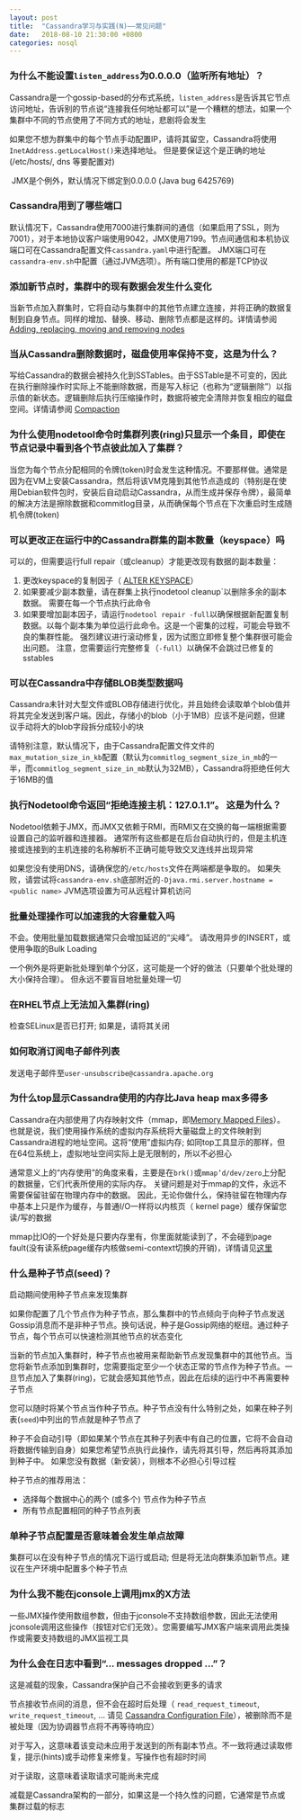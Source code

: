 ```yaml
---
layout: post
title:  "Cassandra学习与实践(N)——常见问题"
date:   2018-08-10 21:30:00 +0800
categories: nosql
---
```


### 为什么不能设置`listen_address`为0.0.0.0（监听所有地址）？

​	Cassandra是一个gossip-based的分布式系统，`listen_address`是告诉其它节点访问地址，告诉别的节点说“连接我任何地址都可以”是一个糟糕的想法，如果一个集群中不同的节点使用了不同方式的地址，悲剧将会发生

​	如果您不想为群集中的每个节点手动配置IP，请将其留空，Cassandra将使用`InetAddress.getLocalHost()`来选择地址。 但是要保证这个是正确的地址(/etc/hosts/, dns 等要配置对)

​	JMX是个例外，默认情况下绑定到0.0.0.0 (Java bug 6425769)

### Cassandra用到了哪些端口

​	默认情况下，Cassandra使用7000进行集群间的通信（如果启用了SSL，则为7001），对于本地协议客户端使用9042，JMX使用7199。节点间通信和本机协议端口可在Cassandra配置文件`cassandra.yaml`中进行配置。 JMX端口可在`cassandra-env.sh`中配置（通过JVM选项）。所有端口使用的都是TCP协议

### 添加新节点时，集群中的现有数据会发生什么变化

当新节点加入群集时，它将自动与集群中的其他节点建立连接，并将正确的数据复制到自身节点。同样的增加、替换、移动、删除节点都是这样的。详情请参阅 [Adding, replacing, moving and removing nodes](http://cassandra.apache.org/doc/latest/operating/topo_changes.html#topology-changes)

### 当从Cassandra删除数据时，磁盘使用率保持不变，这是为什么？

写给Cassandra的数据会被持久化到SSTables。由于SSTable是不可变的，因此在执行删除操作时实际上不能删除数据，而是写入标记（也称为“逻辑删除”）以指示值的新状态。逻辑删除后执行压缩操作时，数据将被完全清除并恢复相应的磁盘空间。详情请参阅 [Compaction](http://cassandra.apache.org/doc/latest/operating/compaction.html#compaction)

### 为什么使用nodetool命令时集群列表(ring)只显示一个条目，即使在节点记录中看到各个节点彼此加入了集群？

当您为每个节点分配相同的令牌(token)时会发生这种情况。不要那样做。通常是因为在VM上安装Cassandra，然后将该VM克隆到其他节点造成的（特别是在使用Debian软件包时，安装后自动启动Cassandra，从而生成并保存令牌），最简单的解决方法是擦除数据和commitlog目录，从而确保每个节点在下次重启时生成随机令牌(token)

### 可以更改正在运行中的Cassandra群集的副本数量（keyspace）吗

可以的，但需要运行full repair（或cleanup）才能更改现有数据的副本数量：

1. 更改keyspace的复制因子（ [ALTER KEYSPACE](http://cassandra.apache.org/doc/latest/cql/ddl.html#alter-keyspace-statement)）
2. 如果要减少副本数量，请在群集上执行nodetool cleanup`以删除多余的副本数据。 需要在每一个节点执行此命令
3. 如果要增加副本因子，请运行`nodetool repair -full`以确保根据新配置复制数据。以每个副本集为单位运行此命令。这是一个密集的过程，可能会导致不良的集群性能。 强烈建议进行滚动修复，因为试图立即修复整个集群很可能会出问题。 注意，您需要运行完整修复（`-full`）以确保不会跳过已修复的sstables

### 可以在Cassandra中存储BLOB类型数据吗

Cassandra未针对大型文件或BLOB存储进行优化，并且始终会读取单个blob值并将其完全发送到客户端。因此，存储小的blob（小于1MB）应该不是问题，但建议手动将大的blob字段拆分成较小的块

请特别注意，默认情况下，由于Cassandra配置文件文件的`max_mutation_size_in_kb`配置（默认为`commitlog_segment_size_in_mb`的一半，而`commitlog_segment_size_in_mb`默认为32MB），Cassandra将拒绝任何大于16MB的值

### 执行Nodetool命令返回“拒绝连接主机：127.0.1.1”。 这是为什么？

Nodetool依赖于JMX，而JMX又依赖于RMI，而RMI又在交换的每一端根据需要设置自己的监听器和连接器。 通常所有这些都是在后台自动执行的，但是主机连接或连接到的主机连接的名称解析不正确可能导致交叉连线并出现异常

如果您没有使用DNS，请确保您的`/etc/hosts`文件在两端都是争取的。 如果失败，请尝试将`cassandra-env.sh`底部附近的`-Djava.rmi.server.hostname = <public name>` JVM选项设置为可从远程计算机访问

### 批量处理操作可以加速我的大容量载入吗

不会。使用批量加载数据通常只会增加延迟的“尖峰”。 请改用异步的INSERT，或使用争取的Bulk Loading

一个例外是将更新批处理到单个分区，这可能是一个好的做法（只要单个批处理的大小保持合理）。 但永远不要盲目地批量处理一切

### 在RHEL节点上无法加入集群(ring)

检查SELinux是否已打开; 如果是，请将其关闭

### 如何取消订阅电子邮件列表

发送电子邮件至`user-unsubscribe@cassandra.apache.org`

### 为什么top显示Cassandra使用的内存比Java heap max多得多

Cassandra在内部使用了内存映射文件（mmap，即[Memory Mapped Files](https://en.wikipedia.org/wiki/Memory-mapped_file)）。也就是说，我们使用操作系统的虚拟内存系统将大量磁盘上的文件映射到Cassandra进程的地址空间。这将“使用”虚拟内存; 如同top工具显示的那样，但在64位系统上，虚拟地址空间实际上是无限制的，所以不必担心

通常意义上的“内存使用”的角度来看，主要是在`brk()`或`mmap’d/dev/zero`上分配的数据量，它们代表所使用的实际内存。 关键问题是对于mmap的文件，永远不需要保留驻留在物理内存中的数据。 因此，无论你做什么，保持驻留在物理内存中基本上只是作为缓存，与普通I/O一样将以内核页（ kernel page）缓存保留您读/写的数据

mmap比IO的一个好处是只要内存里有，你里面就能读到了，不会碰到page fault(没有读系统page缓存内核做semi-context切换的开销)，详情请见[这里](http://www.varnish-cache.org/trac/wiki/ArchitectNotes)

### 什么是种子节点(seed)？

启动期间使用种子节点来发现集群

如果你配置了几个节点作为种子节点，那么集群中的节点倾向于向种子节点发送Gossip消息而不是非种子节点。换句话说，种子是Gossip网络的枢纽。通过种子节点，每个节点可以快速检测其他节点的状态变化

当新的节点加入集群时，种子节点也被用来帮助新节点发现集群中的其他节点。当您将新节点添加到集群时，您需要指定至少一个状态正常的节点作为种子节点。一旦节点加入了集群(ring)，它就会感知其他节点，因此在后续的运行中不再需要种子节点

您可以随时将某个节点当作种子节点。种子节点没有什么特别之处，如果在种子列表(`seed`)中列出的节点就是种子节点了

种子不会自动引导（即如果某个节点在其种子列表中有自己的位置，它将不会自动将数据传输到自身）如果您希望节点执行此操作，请先将其引导，然后再将其添加到种子中。 如果您没有数据（新安装），则根本不必担心引导过程

种子节点的推荐用法：

- 选择每个数据中心的两个 (或多个) 节点作为种子节点
- 所有节点配置相同的种子节点列表

### 单种子节点配置是否意味着会发生单点故障

集群可以在没有种子节点的情况下运行或启动; 但是将无法向群集添加新节点。建议在生产环境中配置多个种子节点

### 为什么我不能在jconsole上调用jmx的X方法

一些JMX操作使用数组参数，但由于jconsole不支持数组参数，因此无法使用jconsole调用这些操作（按钮对它们无效）。您需要编写JMX客户端来调用此类操作或需要支持数组的JMX监视工具

### 为什么会在日志中看到“... messages dropped ...”？

这是减载的现象，Cassandra保护自己不会接收到更多的请求

节点接收节点间的消息，但不会在超时后处理（ `read_request_timeout`, `write_request_timeout`, … 请见 [Cassandra Configuration File](http://cassandra.apache.org/doc/latest/configuration/cassandra_config_file.html#cassandra-yaml)），被删除而不是被处理（因为协调器节点将不再等待响应）

对于写入，这意味着该变动未应用于发送到的所有副本节点。不一致将通过读取修复，提示(hints)或手动修复来修复。写操作也有超时时间

对于读取，这意味着读取请求可能尚未完成

减载是Cassandra架构的一部分，如果这是一个持久性的问题，它通常是节点或集群过载的标志

